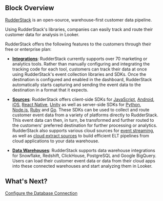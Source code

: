 ## Block Overview

[RudderStack](https://rudderstack.com/) is an open-source, warehouse-first customer data pipeline.

Using RudderStack's libraries, companies can easily track and route their customer data for analysis in Looker. 

RudderStack offers the following features to the customers through their free or enterprise plan:

- [**Integrations**](https://docs.rudderstack.com/destinations-guides): RudderStack currently supports over 70 marketing or analytics tools. Rather than manually configuring and integrating the tracking code for each tool, customers can track their data at once using RudderStack's event collection libraries and SDKs. Once the destination is configured and enabled in the dashboard, RudderStack automatically starts capturing and sending the event data to the destination in a format that it expects.

- [**Sources**](https://docs.rudderstack.com/sources-guides): RudderStack offers client-side SDKs for [JavaScript](https://docs.rudderstack.com/rudderstack-sdk-integration-guides/rudderstack-javascript-sdk), [Android](https://docs.rudderstack.com/rudderstack-sdk-integration-guides/rudderstack-android-sdk), [iOS](https://docs.rudderstack.com/rudderstack-sdk-integration-guides/rudderstack-ios-sdk), [React Native](https://docs.rudderstack.com/rudderstack-sdk-integration-guides/rudderstack-react-native-sdk), [Unity](https://docs.rudderstack.com/rudderstack-sdk-integration-guides/getting-started-with-unity-sdk) as well as server-side SDKs for [Python](https://docs.rudderstack.com/rudderstack-sdk-integration-guides/rudderstack-python-sdk), [Node.js](https://docs.rudderstack.com/rudderstack-sdk-integration-guides/rudderstack-node-sdk), [Ruby](https://docs.rudderstack.com/rudderstack-sdk-integration-guides/rudderstack-ruby-sdk) and [Go](https://docs.rudderstack.com/rudderstack-sdk-integration-guides/rudderstack-go-sdk). These SDKs can be used to collect and route customer event data from a variety of platforms directly to RudderStack. This event data can then, in turn, be transformed and further routed to the customers' preferred destination for further processing or analytics. RudderStack also supports various cloud sources for [event streaming](https://docs.rudderstack.com/rudderstack-event-streams), as well as [cloud extract sources](https://docs.rudderstack.com/cloud-extract-sources) to build efficient ELT pipelines from cloud applications to your data warehouse.


- [**Data Warehouses**](https://docs.rudderstack.com/data-warehouse-integration-guides): RudderStack supports data warehouse integrations for Snowflake, Redshift, ClickHouse, PostgreSQL and Google BigQuery. Users can load their customer event data or data from their cloud apps into these connected warehouses and start analyzing them in Looker.

## What's Next?
[Configure the Database Connection](https://github.com/rudderlabs/looker-snowflake/blob/master/_2_configuring_the_database_connection.md)

